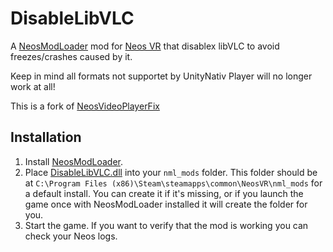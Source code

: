 # DisableLibVLC

A [NeosModLoader](https://github.com/zkxs/NeosModLoader) mod for [Neos VR](https://neos.com/) that disablex libVLC to avoid freezes/crashes caused by it.

Keep in mind all formats not supportet by UnityNativ Player will no longer work at all!

This is a fork of [NeosVideoPlayerFix](https://github.com/Frozenreflex/NeosVideoPlayerFix)

## Installation
1. Install [NeosModLoader](https://github.com/zkxs/NeosModLoader).
1. Place [DisableLibVLC.dll](https://github.com/eia485/NeosBetterLogixWires/releases/latest/download/DisableLibVLC.dll) into your `nml_mods` folder. This folder should be at `C:\Program Files (x86)\Steam\steamapps\common\NeosVR\nml_mods` for a default install. You can create it if it's missing, or if you launch the game once with NeosModLoader installed it will create the folder for you.
1. Start the game. If you want to verify that the mod is working you can check your Neos logs.
